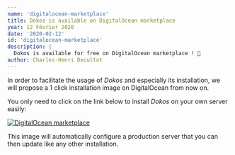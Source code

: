 ```yaml
---
name: 'digitalocean-marketplace'
title: Dokos is available on DigitalOcean marketplace
year: 12 Février 2020
date: '2020-02-12'
id: 'digitalocean-marketplace'
description: |
  Dokos is available for free on DigitalOcean marketplace ! 🎉
author: Charles-Henri Decultot
---
```


In order to facilitate the usage of _Dokos_ and especially its installation, we will propose a 1 click installation image on DigitalOcean from now on.

You only need to click on the link below to install _Dokos_ on your own server easily:

<a class="outline-btn shadow-lg" href="https://marketplace.digitalocean.com/apps/dokos?refcode=92286dd99700" target="_blank" rel="noopener">
  <img class="mx-auto w-48" src="/images/DO_Logo_horizontal_blue.svg" alt="DigitalOcean marketplace">
</a>

This image will automatically configure a production server that you can then update like any other installation.  

